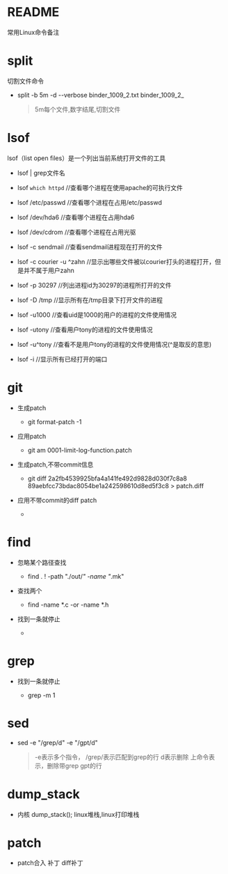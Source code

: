 # README

常用Linux命令备注

# split

切割文件命令

* split -b 5m -d --verbose binder_1009_2.txt binder_1009_2_

    > 5m每个文件,数字结尾,切割文件

# lsof

lsof（list open files）是一个列出当前系统打开文件的工具

* lsof | grep文件名

* lsof `which httpd`        //查看哪个进程在使用apache的可执行文件

* lsof /etc/passwd          //查看哪个进程在占用/etc/passwd

* lsof /dev/hda6            //查看哪个进程在占用hda6

* lsof /dev/cdrom           //查看哪个进程在占用光驱

* lsof -c sendmail          //查看sendmail进程现在打开的文件

* lsof -c courier -u ^zahn  //显示出哪些文件被以courier打头的进程打开，但是并不属于用户zahn

* lsof -p 30297             //列出进程id为30297的进程所打开的文件

* lsof -D /tmp              //显示所有在/tmp目录下打开文件的进程
 
* lsof -u1000               //查看uid是1000的用户的进程的文件使用情况

* lsof -utony               //查看用户tony的进程的文件使用情况

* lsof -u^tony              //查看不是用户tony的进程的文件使用情况(^是取反的意思)

* lsof -i                   //显示所有已经打开的端口

# git

* 生成patch

    * git format-patch -1 <r1>

* 应用patch

    * git am 0001-limit-log-function.patch

* 生成patch,不带commit信息

    * git diff 2a2fb4539925bfa4a141fe492d9828d030f7c8a8  89aebfcc73bdac8054be1a242598610d8ed5f3c8 > patch.diff

* 应用不带commit的diff patch

    * 

# find

* 忽略某个路径查找

    * find . ! -path "./out/*" -name "*\.mk"

* 查找两个

    * find -name *.c -or -name *.h

* 找到一条就停止

    * 

# grep

* 找到一条就停止

    * grep -m 1

# sed

* sed -e "/grep/d" -e "/gpt/d"

    > -e表示多个指令，
    > /grep/表示匹配到grep的行
    > d表示删除
    > 上命令表示，删除带grep gpt的行

# dump_stack

* 内核 dump_stack();  linux堆栈,linux打印堆栈

# patch

* patch合入 补丁 diff补丁